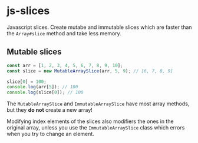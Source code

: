 # js-slices

Javascript slices. Create mutabe and immutable slices which are faster than the `Array#slice` method and take less memory.

## Mutable slices

```js
const arr = [1, 2, 3, 4, 5, 6, 7, 8, 9, 10];
const slice = new MutableArraySlice(arr, 5, 9); // [6, 7, 8, 9]

slice[0] = 100;
console.log(arr[5]); // 100
console.log(slice[0]); // 100
```

The `MutableArraySlice` and `ImmutableArraySlice` have most array methods, but they **do not** create a new array! 

Modifying index elements of the slices also modifiers the ones in the original array, unless you use the `ImmutableArraySlice` class which errors when you try to change an element.